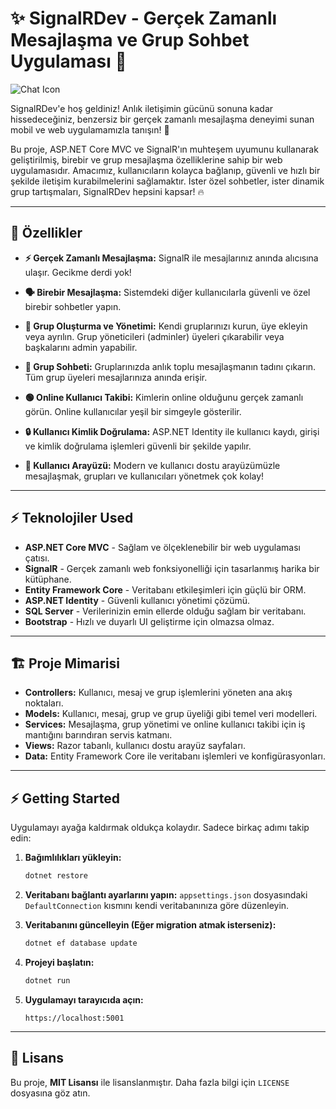 # ✨ SignalRDev - Gerçek Zamanlı Mesajlaşma ve Grup Sohbet Uygulaması 🌟

![Chat Icon](https://img.icons8.com/plasticine/100/000000/chat.png)

SignalRDev'e hoş geldiniz! Anlık iletişimin gücünü sonuna kadar hissedeceğiniz, benzersiz bir gerçek zamanlı mesajlaşma deneyimi sunan mobil ve web uygulamamızla tanışın! 🚀

Bu proje, ASP.NET Core MVC ve SignalR'ın muhteşem uyumunu kullanarak geliştirilmiş, birebir ve grup mesajlaşma özelliklerine sahip bir web uygulamasıdır. Amacımız, kullanıcıların kolayca bağlanıp, güvenli ve hızlı bir şekilde iletişim kurabilmelerini sağlamaktır. İster özel sohbetler, ister dinamik grup tartışmaları, SignalRDev hepsini kapsar! 🔥

---

## 📱 Özellikler

* **⚡ Gerçek Zamanlı Mesajlaşma:** SignalR ile mesajlarınız anında alıcısına ulaşır. Gecikme derdi yok! 

* **🗣️ Birebir Mesajlaşma:** Sistemdeki diğer kullanıcılarla güvenli ve özel birebir sohbetler yapın. 

* **👥 Grup Oluşturma ve Yönetimi:** Kendi gruplarınızı kurun, üye ekleyin veya ayrılın. Grup yöneticileri (adminler) üyeleri çıkarabilir veya başkalarını admin yapabilir. 

* **💬 Grup Sohbeti:** Gruplarınızda anlık toplu mesajlaşmanın tadını çıkarın. Tüm grup üyeleri mesajlarınıza anında erişir. 
* **🟢 Online Kullanıcı Takibi:** Kimlerin online olduğunu gerçek zamanlı görün. Online kullanıcılar yeşil bir simgeyle gösterilir. 

* **🔒 Kullanıcı Kimlik Doğrulama:** ASP.NET Identity ile kullanıcı kaydı, girişi ve kimlik doğrulama işlemleri güvenli bir şekilde yapılır. 

* **🎨 Kullanıcı Arayüzü:** Modern ve kullanıcı dostu arayüzümüzle mesajlaşmak, grupları ve kullanıcıları yönetmek çok kolay! 

---

## ⚡️ Teknolojiler Used

* **ASP.NET Core MVC** - Sağlam ve ölçeklenebilir bir web uygulaması çatısı.
* **SignalR** - Gerçek zamanlı web fonksiyonelliği için tasarlanmış harika bir kütüphane.
* **Entity Framework Core** - Veritabanı etkileşimleri için güçlü bir ORM.
* **ASP.NET Identity** - Güvenli kullanıcı yönetimi çözümü.
* **SQL Server** - Verilerinizin emin ellerde olduğu sağlam bir veritabanı.
* **Bootstrap** - Hızlı ve duyarlı UI geliştirme için olmazsa olmaz.

---

## 🏗️ Proje Mimarisi

* **Controllers:** Kullanıcı, mesaj ve grup işlemlerini yöneten ana akış noktaları.
* **Models:** Kullanıcı, mesaj, grup ve grup üyeliği gibi temel veri modelleri.
* **Services:** Mesajlaşma, grup yönetimi ve online kullanıcı takibi için iş mantığını barındıran servis katmanı.
* **Views:** Razor tabanlı, kullanıcı dostu arayüz sayfaları.
* **Data:** Entity Framework Core ile veritabanı işlemleri ve konfigürasyonları.

---

## ⚡️ Getting Started

Uygulamayı ayağa kaldırmak oldukça kolaydır. Sadece birkaç adımı takip edin:

1.  **Bağımlılıkları yükleyin:**
    ```bash
    dotnet restore
    ```

2.  **Veritabanı bağlantı ayarlarını yapın:**
    `appsettings.json` dosyasındaki `DefaultConnection` kısmını kendi veritabanınıza göre düzenleyin.

3.  **Veritabanını güncelleyin (Eğer migration atmak isterseniz):**
    ```bash
    dotnet ef database update
    ```

4.  **Projeyi başlatın:**
    ```bash
    dotnet run
    ```

5.  **Uygulamayı tarayıcıda açın:**
    ```
    https://localhost:5001
    ```

---

 
 
## 📜 Lisans

Bu proje, **MIT Lisansı** ile lisanslanmıştır. Daha fazla bilgi için `LICENSE` dosyasına göz atın.
